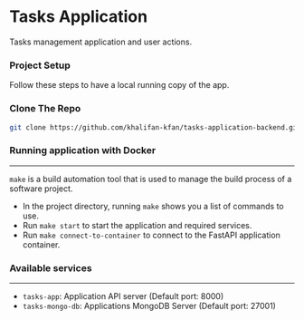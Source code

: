 # Tasks Application

Tasks management application and user actions.

### Project Setup

Follow these steps to have a local running copy of the app.

### Clone The Repo

```bash
git clone https://github.com/khalifan-kfan/tasks-application-backend.git
```

### Running application with Docker

---

`make` is a build automation tool that is used to manage the build process of a software project.

- In the project directory, running `make` shows you a list of commands to use.
- Run `make start` to start the application and required services.
- Run `make connect-to-container` to connect to the FastAPI application container.

### Available services

---

- `tasks-app`: Application API server (Default port: 8000)
- `tasks-mongo-db`: Applications MongoDB Server (Default port: 27001)
